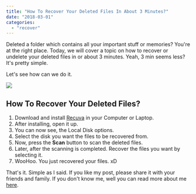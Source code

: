 ```yaml
---
title: "How To Recover Your Deleted Files In About 3 Minutes?"
date: "2018-03-01"
categories: 
  - "recover"
---
```


Deleted a folder which contains all your important stuff or memories? You're at the right place. Today, we will cover a topic on how to recover or undelete your deleted files in or about 3 minutes. Yeah, 3 min seems less? It's pretty simple.  
  
Let's see how can we do it.  
  

[![](/posts/2018/03/images/how-to-recover-deleted-file-from-your-pc.jpg)](https://4.bp.blogspot.com/-TqUXdKE9HEI/Wpg1y_rtXHI/AAAAAAAANWg/sYu1JAkMflc8Zc8V8hRnYS0ut14xZe_PgCLcBGAs/s1600/how-to-recover-deleted-file-from-your-pc.jpg)

  
  
  

## How To Recover Your Deleted Files?

1. Download and install [Recuva](https://www.ccleaner.com/recuva) in your Computer or Laptop.
2. After installing, open it up.
3. You can now see, the Local Disk options. 
4. Select the disk you want the files to be recovered from.
5. Now, press the **Scan** button to scan the deleted files.
6. Later, after the scanning is completed. Recover the files you want by selecting it.
7. WooHoo. You just recovered your files. xD

  

That's it. Simple as I said. If you like my post, please share it with your friends and family. If you don't know me, well you can read more about me [here](https://sastaeinstein.com/p/about.html).
